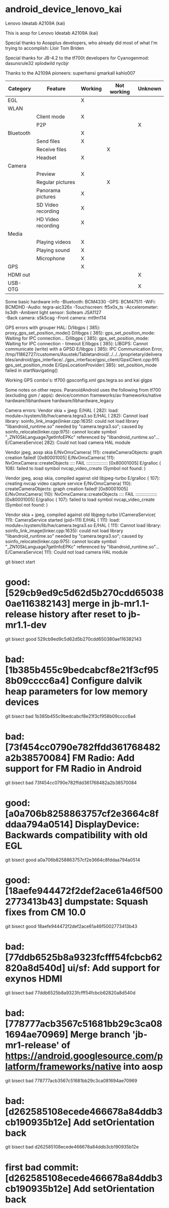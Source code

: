 android_device_lenovo_kai
=========================

Lenovo Ideatab A2109A (kai)

This is aosp for Lenovo Ideatab A2109A (kai)

Special thanks to Aospplus developers, who already did most of what I'm trying to accomplish:
  Lloir
  Tom Briden

Special thanks for JB-4.2 to the tf700t developers for Cyanogenmod:
  dasunsrule32
  xplodwild
  nycbjr

Thanks to the A2109A pioneers:
  superhansi
  gmarkall
  kahlo007

|Category |Feature |Working |Not working |Unknown |
|---------|--------|--------|------------|--------|
|EGL | |X | | |
|WLAN | | | | |
|  |Client mode |X | | |
|  |P2P | | |X |
|Bluetooth | |X | |
|  |Send files |X | | |
|  |Receive files | |X | |
|  |Headset |X | | |
|Camera | | | | |
|  |Preview |X | | |
|  |Regular pictures | |X | |
|  |Panorama pictures |X | | |
|  |SD Video recording |X | | |
|  |HD Video recording |X | | |
|Media | | | | |
|  |Playing videos |X | | |
|  |Playing sound |X | | |
|  |Microphone |X | | |
|GPS | |X | | |
|HDMI out | | | |X |
|USB-OTG | | | |X |

Some basic hardware info
-Bluetooth: BCM4330
-GPS: BCM47511
-WiFi: BCMDHD
-Audio: tegra-aic326x
-Touchscreen: ft5x0x_ts
-Accelerometer: lis3dh
-Ambient light sensor: Solteam JSA1127	
-Back camera: s5k5cag
-Front camera: mt9m114


GPS errors with grouper HAL:
D/libgps  (  385): proxy_gps_set_position_mode()
D/libgps  (  385): gps_set_position_mode: Waiting for IPC connection...
D/libgps  (  385): gps_set_position_mode: Waiting for IPC connection - timeout
E/libgps  (  385): LIBGPS: Cannot communicate (write) with a GPSD
E/libgps  (  385): IPC Communication Error, /tmp/11862727/customers/Asustek/Tabletandroid/../../../proprietary/deliverables/android/gps_interface/../gps_interface/gpsi_client/GpsiClient.cpp:915 gps_set_position_mode
E/GpsLocationProvider(  385): set_position_mode failed in startNavigating()

Working GPS combo's:
tf700 gpsconfig.xml gps.tegra.so and kai glgps

Some notes on other repos. ParanoidAndroid uses the following from tf700 (excluding gsm / apps):
device/common
frameworks/av
frameworks/native
hardware/libhardware
hardware/libhardware_legacy


Camera errors:
Vendor skia + jpeg:
E/HAL     (  282): load: module=/system/lib/hw/camera.tegra3.so
E/HAL     (  282): Cannot load library: soinfo_link_image(linker.cpp:1635): could not load library "libandroid_runtime.so" needed by "camera.tegra3.so"; caused by soinfo_relocate(linker.cpp:975): cannot locate symbol 
"_ZN10SkLanguage7getInfoEPKc" referenced by "libandroid_runtime.so"...
E/CameraService(  282): Could not load camera HAL module

Vendor jpeg, aosp skia
E/NvOmxCamera(  111): createCameraObjects: graph creation failed! [0x80001005]
E/NvOmxCamera(  111): NvOmxCamera::createObjects :::: FAIL ::::::::::::::::: [0x80001005]
E/gralloc (  108): failed to load symbol nvcap_video_create (Symbol not found: )

Vendor jpeg, aosp skia, compiled against old libjpeg-turbo
E/gralloc (  107): creating nvcap video capture service
E/NvOmxCamera(  110): createCameraObjects: graph creation failed! [0x80001005]
E/NvOmxCamera(  110): NvOmxCamera::createObjects :::: FAIL ::::::::::::::::: [0x80001005]
E/gralloc (  107): failed to load symbol nvcap_video_create (Symbol not found: )

Vendor skia + jpeg, compiled against old libjpeg-turbo
I/CameraService(  111): CameraService started (pid=111)
E/HAL     (  111): load: module=/system/lib/hw/camera.tegra3.so
E/HAL     (  111): Cannot load library: soinfo_link_image(linker.cpp:1635): could not load library "libandroid_runtime.so" needed by "camera.tegra3.so"; caused by soinfo_relocate(linker.cpp:975): cannot locate symbol 
"_ZN10SkLanguage7getInfoEPKc" referenced by "libandroid_runtime.so"...
E/CameraService(  111): Could not load camera HAL module

git bisect start
# good: [529cb9ed9c5d62d5b270cdd650380ae116382143] merge in jb-mr1.1-release history after reset to jb-mr1.1-dev
git bisect good 529cb9ed9c5d62d5b270cdd650380ae116382143
# bad: [1b385b455c9bedcabcf8e21f3cf958b09cccc6a4] Configure dalvik heap parameters for low memory devices
git bisect bad 1b385b455c9bedcabcf8e21f3cf958b09cccc6a4
# bad: [73f454cc0790e782ffdd361768482a2b38570084] FM Radio: Add support for FM Radio in Android
git bisect bad 73f454cc0790e782ffdd361768482a2b38570084
# good: [a0a706b8258863757cf2e3664c8fddaa794a0514] DisplayDevice: Backwards compatibility with old EGL
git bisect good a0a706b8258863757cf2e3664c8fddaa794a0514
# good: [18aefe944472f2def2ace61a46f5002773413b43] dumpstate: Squash fixes from CM 10.0
git bisect good 18aefe944472f2def2ace61a46f5002773413b43
# bad: [77ddb6525b8a9323fcfff54fcbcb62820a8d540d] ui/sf: Add support for exynos HDMI
git bisect bad 77ddb6525b8a9323fcfff54fcbcb62820a8d540d
# bad: [778777acb3567c51681bb29c3ca081694ae70969] Merge branch 'jb-mr1-release' of https://android.googlesource.com/platform/frameworks/native into aosp
git bisect bad 778777acb3567c51681bb29c3ca081694ae70969
# bad: [d262585108ecede466678a84ddb3cb190935b12e] Add setOrientation back
git bisect bad d262585108ecede466678a84ddb3cb190935b12e
# first bad commit: [d262585108ecede466678a84ddb3cb190935b12e] Add setOrientation back
